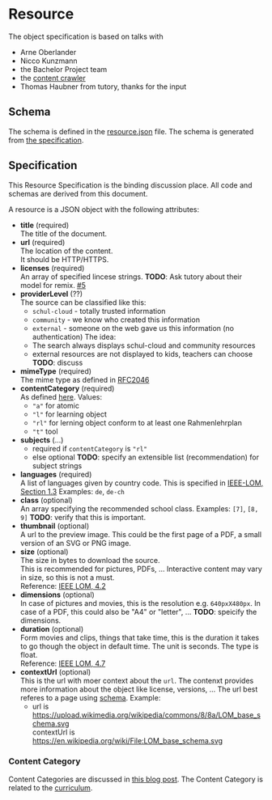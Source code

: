 # Resource

The object specification is based on talks with
- Arne Oberlander
- Nicco Kunzmann
- the Bachelor Project team
- the [content crawler][content-crawl-api]
- Thomas Haubner from tutory, thanks for the input

## Schema

The schema is defined in the [resource.json](resource.json) file.
The schema is generated from [the specification][spec].

## Specification
[spec]: #specification

This Resource Specification is the binding discussion place.
All code and schemas are derived from this document.

A resource is a JSON object with the following attributes:

- **title** (required)  
  The title of the document.
- **url** (required)  
  The location of the content.  
  It should be HTTP/HTTPS.
- **licenses** (required)  
  An array of specified lincese strings.
  **TODO**: Ask tutory about their model for remix. [#5](https://github.com/schul-cloud/resources-api-v1/issues/5)
- **providerLevel** (??)  
  The source can be classified like this:
  - `schul-cloud` - totally trusted information
  - `community` - we know who created this information
  - `external` - someone on the web gave us this information (no authentication)
  The idea:
  - The search always displays schul-cloud and community resources
  - external resources are not displayed to kids, teachers can choose
  **TODO**: discuss
- **mimeType** (required)  
  The mime type as defined in [RFC2046][rfc2046]
- **contentCategory** (required)  
  As defined [here][content-category].
  Values:
  - `"a"` for atomic
  - `"l"` for learning object
  - `"rl"` for lerning object conform to at least one Rahmenlehrplan
  - `"t"` tool
- **subjects** (...)  
  - required if `contentCategory` is `"rl"`
  - else optional
  **TODO**: specify an extensible list (recommendation) for subject strings
- **languages** (required)  
  A list of languages given by country code.
  This is specified in [IEEE-LOM, Section 1.3][ieee-lom]
  Examples: `de`, `de-ch`
- **class** (optional)  
  An array specifying the recommended school class.
  Examples: `[7]`, `[8, 9]`
  **TODO**: verify that this is important.
- **thumbnail** (optional)  
  A url to the preview image.
  This could be the first page of a PDF, a small version of an SVG or PNG image.
- **size** (optional)  
  The size in bytes to download the source.  
  This is recommended for pictures, PDFs, ...
  Interactive content may vary in size, so this is not a must.  
  Reference: [IEEE LOM, 4.2][ieee-lom]
- **dimensions** (optional)  
  In case of pictures and movies, this is the resolution e.g. `640pxX480px`.
  In case of a PDF, this could also be "A4" or "letter", ...
  **TODO**: speicify the dimensions.
- **duration** (optional)  
  Form movies and clips, things that take time, this is the duration it takes
  to go though the object in default time.
  The unit is seconds. The type is float.  
  Reference: [IEEE LOM, 4.7][ieee-lom]
- **contextUrl** (optional)  
  This is the url with moer context about the `url`.
  The contenxt provides more information about the object like license, versions, ...
  The url best referes to a page using [schema](http://schema.org/).
  Example:
  - url is https://upload.wikimedia.org/wikipedia/commons/8/8a/LOM_base_schema.svg  
    contextUrl is https://en.wikipedia.org/wiki/File:LOM_base_schema.svg


### Content Category
[content-category]: #content-category

Content Categories are discussed in [this blog post][cc-blog].
The Content Category is related to the [curriculum][curriculum].





[rdd]: http://tom.preston-werner.com/2010/08/23/readme-driven-development.html
[arch]: https://schul-cloud.github.io/blog/2017-04-24/extensible-content-delivery#architecture
[content-crawl-api]: https://github.com/schul-cloud/schulcloud-content-crawler#attributes
[rfc2046]: https://tools.ietf.org/html/rfc2046
[ieee-lom]: http://129.115.100.158/txlor/docs/IEEE_LOM_1484_12_1_v1_Final_Draft.pdf
[swag-1]: https://app.swaggerhub.com/apis/niccokunzmann/schul-cloud-content-api/1.0.0
[schemas]: ./schemas
[api-definition]: ./api-definition/
[pypi]: https://pypi.python.org/pypi/schul-cloud-resources-api-v1
[travis]: https://travis-ci.org/schul-cloud/resources-api-v1
[api-definition]: api-definition
[resource-schema]: schema/resource
[schemas]: schemas
[generators]: generators
[scripts]: scripts
[python-library]: generators/python_client/
[cc-blog]: https://schul-cloud.github.io/blog/2017-04-26/api-resources-specification#content-categories
[curriculum]: ../curriculum#readme
